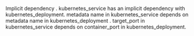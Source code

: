 Implicit dependency .
kubernetes_service has an implicit dependency with kubernetes_deployment.
metadata name in kubernetes_service depends on  metadata name in kubernetes_deployment .
target_port in kubernetes_service depends on container_port in kubernetes_deployment.
